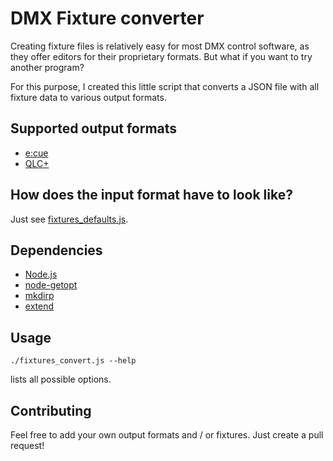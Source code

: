 # DMX Fixture converter

Creating fixture files is relatively easy for most DMX control software, as they offer editors for their proprietary formats. But what if you want to try another program?

For this purpose, I created this little script that converts a JSON file with all fixture data to various output formats.

## Supported output formats

* [e:cue](http://www.ecue.de/)
* [QLC+](http://www.qlcplus.org/)


## How does the input format have to look like?

Just see [fixtures_defaults.js](fixtures_defaults.js).


## Dependencies

* [Node.js](https://nodejs.org/en/)
* [node-getopt](https://www.npmjs.com/package/node-getopt)
* [mkdirp](https://www.npmjs.com/package/mkdirp)
* [extend](https://www.npmjs.com/package/extend)


## Usage

```
./fixtures_convert.js --help
```
lists all possible options.


## Contributing

Feel free to add your own output formats and / or fixtures. Just create a pull request!